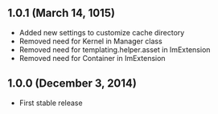 1.0.1 (March 14, 1015)
---------------------

 * Added new settings to customize cache directory
 * Removed need for Kernel in Manager class
 * Removed need for templating.helper.asset in ImExtension
 * Removed need for Container in ImExtension

1.0.0 (December 3, 2014)
---------------------

 * First stable release